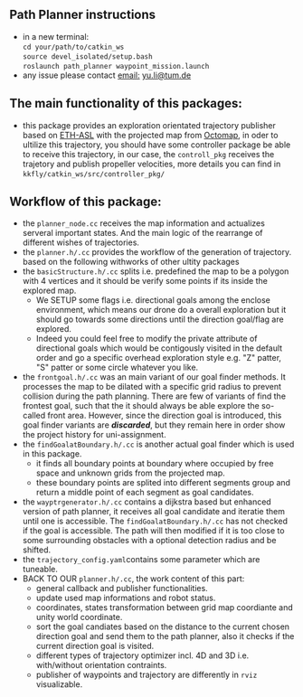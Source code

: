 ## Path Planner instructions
- in a new terminal:  
  `cd your/path/to/catkin_ws`  
  `source devel_isolated/setup.bash`  
  `roslaunch path_planner waypoint_mission.launch`  
- any issue please contact [email:](yu.li@tum.de) yu.li@tum.de
## The main functionality of this packages:
- this package provides an exploration orientated trajectory publisher based on [ETH-ASL](https://github.com/ethz-asl/mav_trajectory_generation) with
    the projected map from [Octomap](https://github.com/OctoMap/octomap_mapping), in oder to ultilize this trajectory,
    you should have some controller  package be able to receive this trajectory, in our case, the `controll_pkg` 
    receives the trajetory and publish propeller velocities, more details
    you can find in `kkfly/catkin_ws/src/controller_pkg/`
## Workflow of this package:
- the `planner_node.cc` receives the map information and actualizes serveral important states. And the main logic of the rearrange of 
    different wishes of trajectories.
- the `planner.h/.cc` provides the workflow of the generation of trajectory. based on the following withworks of other ultity packages
- the `basicStructure.h/.cc` splits i.e. predefined the map to be a polygon with 4 vertices and it should be verify some points if its
    inside the explored map.
    - We SETUP some flags i.e. directional goals among the enclose environment, which means our drone do a overall exploration but it should
        go towards some directions until the direction goal/flag are explored. 
    - Indeed you could feel free to modify the private attribute of directional goals which would be contigously visited in the default order
        and go a specific overhead exploration style e.g. "Z" patter, "S" patter or some circle whatever you like.
- the `frontgoal.h/.cc` was an main variant of our goal finder methods. It processes the map to be dilated with a specific grid radius to prevent
    collision during the path planning. There are few of variants of find the frontest goal, such that the it should always be able explore the
    so-called front area. However, since the direction goal is introduced, this goal finder variants are ***discarded***, but they remain here in order
    show the project history for uni-assignment. 
- the `findGoalatBoundary.h/.cc` is another actual goal finder which is used in this package.  
    - it finds all boundary points at boundary where occupied by free space and unknown grids from the projected map.
    - these boundary points are splited into different segments group and return a middle point of each segment as goal candidates.
- the `wayptrgenerator.h/.cc` contains a dijkstra based but enhanced version of path planner, it receives all goal candidate and iteratie them
    until one is accessible. The `findGoalatBoundary.h/.cc` has not checked if the goal is accessible. The path will then modified if it is too 
    close to some surrounding obstacles with a optional detection radius and be shifted.
- the `trajectory_config.yaml`contains some parameter which are tuneable.
- BACK TO OUR `planner.h/.cc`, the work content of this part:
    - general callback and publisher functionalities.
    - update used map informations and robot status.
    - coordinates, states transformation between grid map coordiante and unity world coordinate.
    - sort the goal candiates based on the distance to the current chosen direction goal and send them to the path
        planner, also it checks if the current direction goal is visited.
    - different types of trajectory optimizer incl. 4D and 3D i.e. with/without orientation contraints.
    - publisher of waypoints and trajectory are differently in `rviz` visualizable.